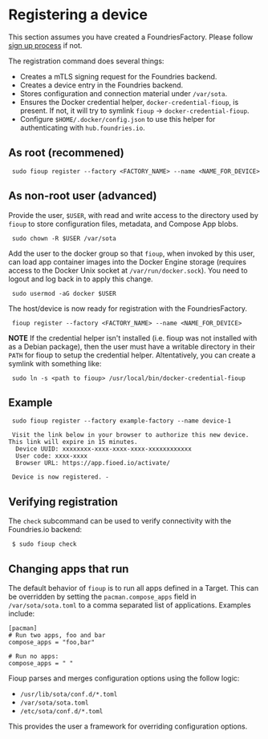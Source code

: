 # Registering a device

This section assumes you have created a FoundriesFactory. Please follow
[sign up process](https://docs.foundries.io/latest/getting-started/signup/index.html)
if not.

The registration command does several things:
 * Creates a mTLS signing request for the Foundries backend.
 * Creates a device entry in the Foundries backend.
 * Stores configuration and connection material under `/var/sota`.
 * Ensures the Docker credential helper, `docker-credential-fioup`, is
   present. If not, it will try to symlink `fioup` -> `docker-credential-fioup`.
 * Configure `$HOME/.docker/config.json` to use this helper for
   authenticating with `hub.foundries.io`.


## As root (recommened)
```
 sudo fioup register --factory <FACTORY_NAME> --name <NAME_FOR_DEVICE>
```

## As non-root user (advanced)
Provide the user, `$USER`, with read and write access to the directory used by `fioup` to store configuration files, metadata, and Compose App blobs.
```
 sudo chown -R $USER /var/sota
```
Add the user to the docker group so that `fioup`, when invoked by this user, can load app container images into the Docker Engine storage (requires access to the Docker Unix socket at `/var/run/docker.sock`).
You need to logout and log back in to apply this change.
```
 sudo usermod -aG docker $USER
```
The host/device is now ready for registration with the FoundriesFactory.
```
 fioup register --factory <FACTORY_NAME> --name <NAME_FOR_DEVICE>
```

**NOTE** If the credential helper isn't installed (i.e. fioup was not
installed with as a Debian package), then the user must have a writable
directory in their `PATH` for fioup to setup the credential helper.
Altentatively, you can create a symlink with something like:
```
 sudo ln -s <path to fioup> /usr/local/bin/docker-credential-fioup
```

## Example
```
 sudo fioup register --factory example-factory --name device-1
```
```
 Visit the link below in your browser to authorize this new device. This link will expire in 15 minutes.
  Device UUID: xxxxxxxx-xxxx-xxxx-xxxx-xxxxxxxxxxxx
  User code: xxxx-xxxx
  Browser URL: https://app.fioed.io/activate/

 Device is now registered. -
```

## Verifying registration
The `check` subcommand can be used to verify connectivity with the
Foundries.io backend:
```
 $ sudo fioup check
```

## Changing apps that run
The default behavior of `fioup` is to run all apps defined in a Target. This
can be overridden by setting the `pacman.compose_apps` field in
`/var/sota/sota.toml` to a comma separated list of applications. Examples
include:
```
[pacman]
# Run two apps, foo and bar
compose_apps = "foo,bar"

# Run no apps:
compose_apps = " "
```

Fioup parses and merges configuration options using the follow logic:
   * `/usr/lib/sota/conf.d/*.toml`
   * `/var/sota/sota.toml`
   * `/etc/sota/conf.d/*.toml`

This provides the user a framework for overriding configuration options.

